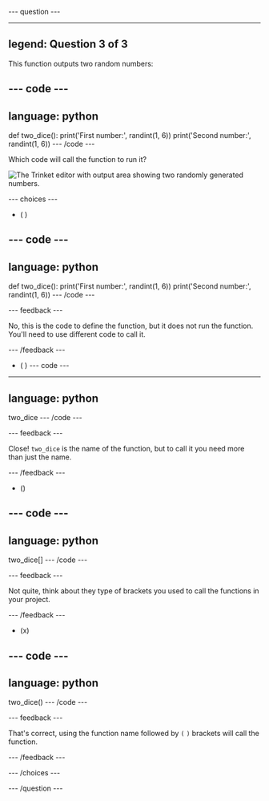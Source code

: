--- question ---

---
legend: Question 3 of 3
---

This function outputs two random numbers:

--- code ---
---
language: python
---
def two_dice():
  print('First number:', randint(1, 6))
  print('Second number:', randint(1, 6))
--- /code ---

Which code will call the function to run it?

![The Trinket editor with output area showing two randomly generated numbers.](images/quiz3.png)

--- choices ---

- ( ) 

--- code ---
---
language: python
---
def two_dice():
  print('First number:', randint(1, 6))
  print('Second number:', randint(1, 6))
--- /code ---

 --- feedback ---

 No, this is the code to define the function, but it does not run the function. You'll need to use different code to call it.

 --- /feedback ---

- ( ) 
--- code ---
---
language: python
---
two_dice
--- /code ---

 --- feedback ---

Close! `two_dice` is the name of the function, but to call it you need more than just the name.

 --- /feedback ---

- () 

--- code ---
---
language: python
---
two_dice[]
--- /code ---

 --- feedback ---

 Not quite, think about they type of brackets you used to call the functions in your project. 

 --- /feedback ---

- (x) 

--- code ---
---
language: python
---
two_dice()
--- /code ---

 --- feedback ---

 That's correct, using the function name followed by `(` `)` brackets will call the function.

 --- /feedback ---

--- /choices ---

--- /question ---

